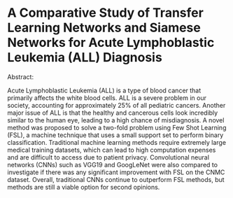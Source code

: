 # A Comparative Study of Transfer Learning Networks and Siamese Networks for Acute Lymphoblastic Leukemia (ALL) Diagnosis

Abstract: 

Acute Lymphoblastic Leukemia (ALL) is a type of blood cancer that primarily affects the white blood cells. ALL is a severe problem in our society, accounting for approximately 25% of all pediatric cancers. Another major issue of ALL is that the healthy and cancerous cells look incredibly similar to the human eye, leading to a high chance of misdiagnosis. A novel method was proposed to solve a two-fold problem using Few Shot Learning (FSL), a machine technique that uses a small support set to perform binary classification. Traditional machine learning methods require extremely large medical training datasets, which can lead to high computation expenses and are difficult to access due to patient privacy. Convolutional neural networks (CNNs) such as VGG19 and GoogLeNet were also compared to investigate if there was any significant improvement with FSL on the CNMC dataset. Overall, traditional CNNs continue to outperform FSL methods, but methods are still a viable option for second opinions.
